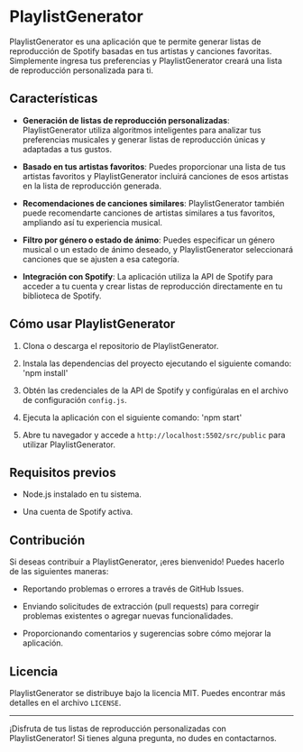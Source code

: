 # PlaylistGenerator

PlaylistGenerator es una aplicación que te permite generar listas de reproducción de Spotify basadas en tus artistas y canciones favoritas. Simplemente ingresa tus preferencias y PlaylistGenerator creará una lista de reproducción personalizada para ti.

## Características

- **Generación de listas de reproducción personalizadas**: PlaylistGenerator utiliza algoritmos inteligentes para analizar tus preferencias musicales y generar listas de reproducción únicas y adaptadas a tus gustos.

- **Basado en tus artistas favoritos**: Puedes proporcionar una lista de tus artistas favoritos y PlaylistGenerator incluirá canciones de esos artistas en la lista de reproducción generada.

- **Recomendaciones de canciones similares**: PlaylistGenerator también puede recomendarte canciones de artistas similares a tus favoritos, ampliando así tu experiencia musical.

- **Filtro por género o estado de ánimo**: Puedes especificar un género musical o un estado de ánimo deseado, y PlaylistGenerator seleccionará canciones que se ajusten a esa categoría.

- **Integración con Spotify**: La aplicación utiliza la API de Spotify para acceder a tu cuenta y crear listas de reproducción directamente en tu biblioteca de Spotify.

## Cómo usar PlaylistGenerator

1. Clona o descarga el repositorio de PlaylistGenerator.

2. Instala las dependencias del proyecto ejecutando el siguiente comando: 'npm install'


3. Obtén las credenciales de la API de Spotify y configúralas en el archivo de configuración `config.js`.

4. Ejecuta la aplicación con el siguiente comando: 'npm start'


5. Abre tu navegador y accede a `http://localhost:5502/src/public` para utilizar PlaylistGenerator.

## Requisitos previos

- Node.js instalado en tu sistema.

- Una cuenta de Spotify activa.

## Contribución

Si deseas contribuir a PlaylistGenerator, ¡eres bienvenido! Puedes hacerlo de las siguientes maneras:

- Reportando problemas o errores a través de GitHub Issues.

- Enviando solicitudes de extracción (pull requests) para corregir problemas existentes o agregar nuevas funcionalidades.

- Proporcionando comentarios y sugerencias sobre cómo mejorar la aplicación.

## Licencia

PlaylistGenerator se distribuye bajo la licencia MIT. Puedes encontrar más detalles en el archivo `LICENSE`.

---

¡Disfruta de tus listas de reproducción personalizadas con PlaylistGenerator! Si tienes alguna pregunta, no dudes en contactarnos.




